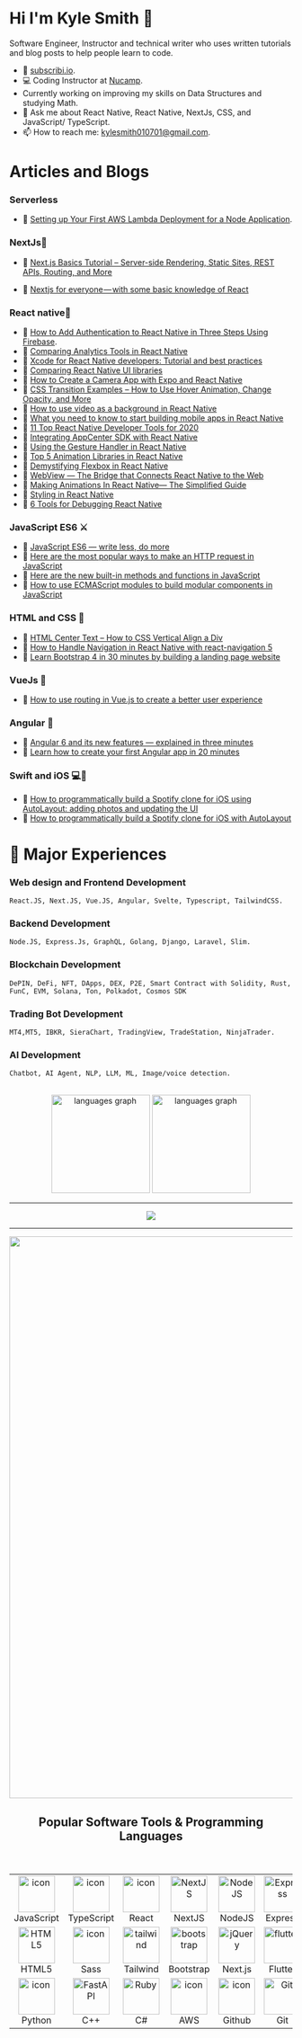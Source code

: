 # Hi I'm Kyle Smith 👋

Software Engineer, Instructor and technical writer who uses written tutorials and blog posts to help people learn to code.

- 🔭 [subscribi.io](https://subscribi.io).
- 💻 Coding Instructor at [Nucamp](https://www.nucamp.co/).
- Currently working on improving my skills on Data Structures and studying Math.
- 💬 Ask me about React Native, React Native, NextJs, CSS, and JavaScript/ TypeScript.
- 📫 How to reach me: kylesmith010701@gmail.com.


# Articles and Blogs

  
  ### Serverless 
 - 📌 [Setting up Your First AWS Lambda Deployment for a Node Application](https://earthly.dev/blog/aws-lambda-node/).
  ### NextJs🚀
- 📌 [Next.js Basics Tutorial – Server-side Rendering, Static Sites, REST APIs, Routing, and More](https://www.freecodecamp.org/news/nextjs-basics/)

- 📌 [Nextjs for everyone — with some basic knowledge of React](https://www.freecodecamp.org/news/an-introduction-to-next-js-for-everyone-507d2d90ab54/)
### React native📱

- 📌 [How to Add Authentication to React Native in Three Steps Using Firebase](https://www.freecodecamp.org/news/how-to-add-authentication-to-react-native-in-three-steps-using-firebase/).
- 📌 [Comparing Analytics Tools in React Native](https://blog.logrocket.com/comparing-react-native-analytics-tools/)
- 📌 [Xcode for React Native developers: Tutorial and best practices](https://blog.logrocket.com/xcode-for-react-native-developers-tutorial-and-best-practices/)
- 📌 [Comparing React Native UI libraries](https://blog.logrocket.com/comparing-react-native-ui-libraries/)
- 📌 [How to Create a Camera App with Expo and React Native](https://www.freecodecamp.org/news/how-to-create-a-camera-app-with-expo-and-react-native/)
- 📌 [CSS Transition Examples – How to Use Hover Animation, Change Opacity, and More](https://www.freecodecamp.org/news/css-transition-examples/)
- 📌 [How to use video as a background in React Native](https://www.freecodecamp.org/news/how-to-create-a-background-video-in-react-native-cb53304ee4f6/)
- 📌 [What you need to know to start building mobile apps in React Native](https://www.freecodecamp.org/news/what-you-need-to-know-to-start-building-mobile-apps-in-react-native-dded951277b7/)
- 📌 [11 Top React Native Developer Tools for 2020](https://blog.bitsrc.io/11-top-react-native-developer-tools-1e019462dd01?source=your_stories_page-------------------------------------)
- 📌 [Integrating AppCenter SDK with React Native](https://blog.bitsrc.io/how-to-integrate-appcenter-sdk-with-react-native-8ef2225620e6?source=your_stories_page-------------------------------------)
- 📌 [Using the Gesture Handler in React Native](https://blog.bitsrc.io/using-the-gesture-handler-in-react-native-c07f84ddfa49)
- 📌 [Top 5 Animation Libraries in React Native](https://blog.bitsrc.io/top-5-animation-libraries-in-react-native-d00ec8ddfc8d)
- 📌 [Demystifying Flexbox in React Native](https://blog.bitsrc.io/demystifying-flexbox-in-react-native-4b62979fa9ea)
- 📌 [WebView — The Bridge that Connects React Native to the Web](https://blog.bitsrc.io/webview-the-bridge-that-connects-react-native-with-the-web-95a0d5aaa31a?source=your_stories_page-------------------------------------)
- 📌 [Making Animations In React Native— The Simplified Guide](https://blog.bitsrc.io/making-animations-in-react-native-the-simplified-guide-6580f961f6e8)
- 📌 [Styling in React Native](https://blog.bitsrc.io/styling-in-react-native-c48caddfbe47)
- 📌 [6 Tools for Debugging React Native](https://www.sitepoint.com/tools-for-debugging-react-native/)

### JavaScript ES6 ⚔️
- 📌 [JavaScript ES6 — write less, do more](https://www.freecodecamp.org/news/write-less-do-more-with-javascript-es6-5fd4a8e50ee2/)
- 📌 [Here are the most popular ways to make an HTTP request in JavaScript](https://www.freecodecamp.org/news/here-is-the-most-popular-ways-to-make-an-http-request-in-javascript-954ce8c95aaa/)
- 📌 [Here are the new built-in methods and functions in JavaScript](https://www.freecodecamp.org/news/here-are-the-new-built-in-methods-and-functions-in-javascript-8f4d2fd794fa/)
- 📌 [How to use ECMAScript modules to build modular components in JavaScript](https://www.freecodecamp.org/news/how-to-use-ecmascript-modules-to-build-modular-components-in-javascript-9023205ea42a/)

 ### HTML and CSS 💅
- 📌 [HTML Center Text – How to CSS Vertical Align a Div](https://www.freecodecamp.org/news/html-center-text-how-to-css-vertical-align-a-div/)
- 📌 [How to Handle Navigation in React Native with react-navigation 5](https://www.freecodecamp.org/news/introducing-react-navigation-5/)
- 📌 [Learn Bootstrap 4 in 30 minutes by building a landing page website](https://medium.com/free-code-camp/learn-bootstrap-4-in-30-minute-by-building-a-landing-page-website-guide-for-beginners-f64e03833f33)

### VueJs 📗
- 📌 [How to use routing in Vue.js to create a better user experience](https://www.freecodecamp.org/news/how-to-use-routing-in-vue-js-to-create-a-better-user-experience-98d225bbcdd9/)

### Angular 📕
- 📌 [Angular 6 and its new features — explained in three minutes](https://www.freecodecamp.org/news/angular-what-is-the-new-briefly-e6837348dd3a/)
- 📌 [Learn how to create your first Angular app in 20 minutes](https://www.freecodecamp.org/news/learn-how-to-create-your-first-angular-app-in-20-min-146201d9b5a7/)
 ### Swift and iOS 💻📱
- 📌 [How to programmatically build a Spotify clone for iOS using AutoLayout: adding photos and updating the UI](https://www.freecodecamp.org/news/how-to-build-a-spotify-clone-for-ios-with-autolayout-programmatically-part-2/)
- 📌 [How to programmatically build a Spotify clone for iOS with AutoLayout](https://www.freecodecamp.org/news/autolayout-programmatically-spotify-clone-in-swift/)



# 🌱 Major Experiences

  ### Web design and Frontend Development 
    React.JS, Next.JS, Vue.JS, Angular, Svelte, Typescript, TailwindCSS.
  
  ### Backend Development
    Node.JS, Express.Js, GraphQL, Golang, Django, Laravel, Slim.

  ### Blockchain Development 
    DePIN, DeFi, NFT, DApps, DEX, P2E, Smart Contract with Solidity, Rust, FunC, EVM, Solana, Ton, Polkadot, Cosmos SDK

  ### Trading Bot Development 
    MT4,MT5, IBKR, SieraChart, TradingView, TradeStation, NinjaTrader.
  
  ### AI Development
    Chatbot, AI Agent, NLP, LLM, ML, Image/voice detection.

<br clear="both" />

<div align="center">
  <img
    src="https://github-readme-stats.vercel.app/api/top-langs?username=highgoal215&locale=en&hide_title=true&layout=compact&card_width=420&langs_count=8&theme=dracula&hide_border=true&order=2"
    height="175"
    alt="languages graph" />
  <img
    src="https://streak-stats.demolab.com/?user=highgoal215&theme=neon&hide_border=true&card_width=420"
    height="175"
    alt="languages graph" />
</div>
<!-- <br clear="both" />
<h1 align="center"></h1>
<br clear="both" />
<div align="center">
  <img src="./images/Untitled.png">
  <img src="./images/2.png">

<br clear="both" />
<h1 align="center">Trading Strategy</h1> -->
<!-- <br clear="both" />
  <img src="./images/Ninjatrading.PNG">
  <hr/>
  <img src="https://github-readme-activity-graph.vercel.app/graph?username=highgoal215&radius=16&theme=redical&area=true&order=5" height="300" alt="activity-graph graph"  />
//  <hr/> -->
<!--   <img src="https://raw.githubusercontent.com/noahsim222/noahsim222/output/github-contribution-grid-snake.svg"> -->
</div>
<div align="center">
  <hr/>
  <img src="https://github-profile-trophy.vercel.app/?username=highgoal215&theme=flat&no-frame=false&no-bg=false&margin-w=4">
  <hr/>
  <img src="./metrics.plugin.achievements.compact.svg" width="1000">
</div>

###

<h2 align="center">Popular Software Tools & Programming Languages</h2>

###

<br clear="both" />

<table align="center">
  <tr>
    <td align="center" width="128">
      <img
        src="https://techstack-generator.vercel.app/js-icon.svg"
        alt="icon"
        width="65"
        height="65" />
      <br />JavaScript
    </td>
    <td align="center" width="128">
      <img
        src="https://techstack-generator.vercel.app/ts-icon.svg"
        alt="icon"
        width="65"
        height="65" />
      <br />TypeScript
    </td>
    <td align="center" width="128">
      <img
        src="https://techstack-generator.vercel.app/react-icon.svg"
        alt="icon"
        width="65"
        height="65" />
      <br />React
    </td>
    <td align="center" width="128">
      <img
        src="https://skillicons.dev/icons?i=nextjs"
        width="65"
        height="65"
        alt="NextJS" />
      <br />NextJS
    </td>
    <td align="center" width="128">
      <img
        src="https://skillicons.dev/icons?i=nodejs"
        width="65"
        height="65"
        alt="NodeJS" />
      <br />NodeJS
    </td>
    <td align="center" width="128">
      <img
        src="https://skillicons.dev/icons?i=express"
        width="65"
        height="65"
        alt="Express" />
      <br />Express
    </td>
    <td align="center" width="128">
      <img
        src="https://skillicons.dev/icons?i=mongodb"
        width="65"
        height="65"
        alt="MongoDB" />
      <br />MongoDB
    </td>
    <td align="center" width="128">
      <img
        src="https://techstack-generator.vercel.app/mysql-icon.svg"
        alt="icon"
        width="65"
        height="65" />
      <br />MySQL
    </td>
  </tr>
  <tr>
    <td align="center" width="128">
      <img
        src="https://skillicons.dev/icons?i=html"
        width="65"
        height="65"
        alt="HTML5" />
      <br />HTML5
    </td>
    <td align="center" width="128">
      <img
        src="https://techstack-generator.vercel.app/sass-icon.svg"
        alt="icon"
        width="65"
        height="65" />
      <br />Sass
    </td>
    <td align="center" width="128">
      <img
        src="https://skillicons.dev/icons?i=tailwind"
        width="65"
        height="65"
        alt="tailwind" />
      <br />Tailwind
    </td>
    <td align="center" width="128">
      <img
        src="https://skillicons.dev/icons?i=bootstrap"
        width="65"
        height="65"
        alt="bootstrap" />
        <br />Bootstrap
    </td>
    <td align="center" width="128">
      <img
        src="https://skillicons.dev/icons?i=nextjs"
        width="65"
        height="65"
        alt="jQuery" />
      <br />Next.js
    </td>
    <td align="center" width="128">
      <img
      src="https://skillicons.dev/icons?i=flutter"
      width="65"
      height="65"
      alt="flutter" />
      <br />Flutter
    </td>
    <td align="center" width="128">
      <img
        src="https://techstack-generator.vercel.app/webpack-icon.svg"
        alt="icon"
        width="65"
        height="65" />
      <br />Webpack
    </td>
    <td align="center" width="128">
      <img
        src="https://skillicons.dev/icons?i=dart"
        width="65"
        height="65"
        alt="VsCode" />
      <br />Dart
    </td>
  </tr>
  <tr>
    <td align="center" width="128">
      <img
        src="https://techstack-generator.vercel.app/python-icon.svg"
        alt="icon"
        width="65"
        height="65" />
      <br />Python
    </td>
    <td align="center" width="128">
      <img
        src="https://techstack-generator.vercel.app/cpp-icon.svg"
        width="65"
        height="65"
        alt="FastAPI" />
      <br />C++
    </td>
    <td align="center" width="128">
      <img
        src="https://techstack-generator.vercel.app/csharp-icon.svg"
        width="65"
        height="65"
        alt="Ruby" />
      <br />C#
    </td>
    <td align="center" width="128">
      <img
        src="https://techstack-generator.vercel.app/aws-icon.svg"
        alt="icon"
        width="65"
        height="65" />
      <br />AWS
    </td>
    <td align="center" width="128">
      <img
        src="https://techstack-generator.vercel.app/github-icon.svg"
        alt="icon"
        width="65"
        height="65" />
      <br />Github
    </td>
    <td align="center" width="128">
      <img
        src="https://user-images.githubusercontent.com/25181517/192108372-f71d70ac-7ae6-4c0d-8395-51d8870c2ef0.png"
        width="65"
        height="65"
        alt="Git" />
      <br />Git
    </td>
    <td align="center" width="128">
      <img
        src="https://skillicons.dev/icons?i=qt"
        width="65"
        height="65"
        alt="MongoDB" />
      <br />Qt
    </td>
    <td align="center" width="128">
      <img
        src="https://skillicons.dev/icons?i=postgres"
        width="65"
        height="65"
        alt="PostgreSQL" />
      <br />PostgreSQL
    </td>
  </tr>
</table>
